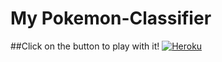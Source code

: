 # My Pokemon-Classifier
##Click on the button to play with it!
[![Heroku](https://www.herokucdn.com/deploy/button.svg)](https://mypokemonclassifier.herokuapp.com/)

